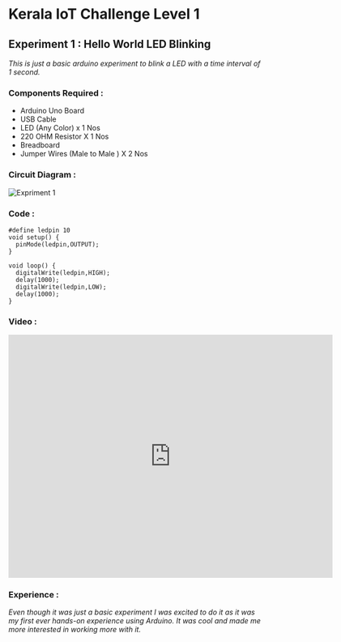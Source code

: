 # Kerala IoT Challenge Level 1
## Experiment 1 : Hello World LED Blinking
_This is just a basic arduino experiment to blink a LED with a time interval of 1 second._
### Components Required :   
* Arduino Uno Board
* USB Cable
* LED (Any Color) x 1 Nos
* 220 OHM Resistor X 1 Nos
* Breadboard
* Jumper Wires (Male to Male ) X 2 Nos
### Circuit Diagram :
![Expriment 1](https://aswin-asokan.github.io/Kerala-IoT-Challenge/files/level1/images/Circuit1.png)
### Code :

```
#define ledpin 10
void setup() { 
  pinMode(ledpin,OUTPUT);
}

void loop() {
  digitalWrite(ledpin,HIGH);
  delay(1000);
  digitalWrite(ledpin,LOW);
  delay(1000);
}
```

### Video :

<iframe width="640" height="480"
src="https://user-images.githubusercontent.com/86108610/146636287-d307cc4a-e22b-4290-9088-4a1bad826210.mp4"
frameborder="0" 
allow="accelerometer; autoplay; encrypted-media; gyroscope; picture-in-picture" 
allowfullscreen></iframe>

### Experience :   
_Even though it was just a basic experiment I was excited to do it as it was my first ever hands-on experience using Arduino. It was cool and made me more interested in working more with it._
